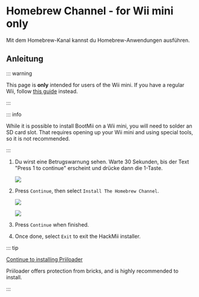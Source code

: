 # Homebrew Channel - for Wii mini only

Mit dem Homebrew-Kanal kannst du Homebrew-Anwendungen ausführen.

## Anleitung

::: warning

This page is **only** intended for users of the Wii mini. If you have a regular Wii, follow [this guide](hbc) instead.

:::

::: info

While it is possible to install BootMii on a Wii mini, you will need to solder an SD card slot. That requires opening up your Wii mini and using special tools, so it is not recommended.

:::

1. Du wirst eine Betrugswarnung sehen. Warte 30 Sekunden, bis der Text "Press 1 to continue" erscheint und drücke dann die 1-Taste.

   ![](/images/hackmii/scam.png)

2. Press `Continue`, then select `Install The Homebrew Channel`.

   ![](/images/hackmii/hbc_install.png)

   ![](/images/hackmii/hbc_install_ok.png)

3. Press `Continue` when finished.

4. Once done, select `Exit` to exit the HackMii installer.

::: tip

[Continue to installing Priiloader](priiloader)

Priiloader offers protection from bricks, and is highly recommended to install.

:::
